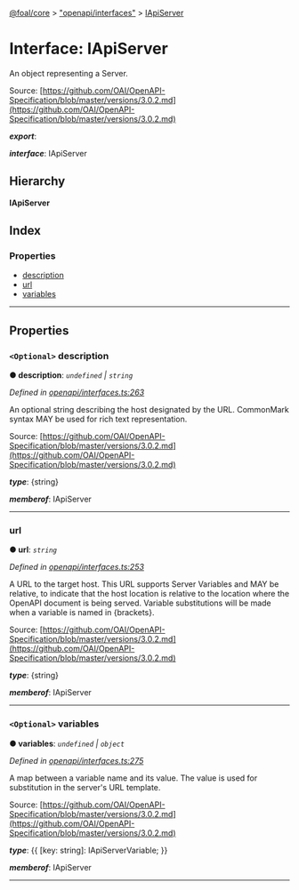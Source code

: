 [@foal/core](../README.md) > ["openapi/interfaces"](../modules/_openapi_interfaces_.md) > [IApiServer](../interfaces/_openapi_interfaces_.iapiserver.md)

# Interface: IApiServer

An object representing a Server.

Source: [https://github.com/OAI/OpenAPI-Specification/blob/master/versions/3.0.2.md](https://github.com/OAI/OpenAPI-Specification/blob/master/versions/3.0.2.md)

*__export__*: 

*__interface__*: IApiServer

## Hierarchy

**IApiServer**

## Index

### Properties

* [description](_openapi_interfaces_.iapiserver.md#description)
* [url](_openapi_interfaces_.iapiserver.md#url)
* [variables](_openapi_interfaces_.iapiserver.md#variables)

---

## Properties

<a id="description"></a>

### `<Optional>` description

**● description**: *`undefined` \| `string`*

*Defined in [openapi/interfaces.ts:263](https://github.com/FoalTS/foal/blob/07f00115/packages/core/src/openapi/interfaces.ts#L263)*

An optional string describing the host designated by the URL. CommonMark syntax MAY be used for rich text representation.

Source: [https://github.com/OAI/OpenAPI-Specification/blob/master/versions/3.0.2.md](https://github.com/OAI/OpenAPI-Specification/blob/master/versions/3.0.2.md)

*__type__*: {string}

*__memberof__*: IApiServer

___
<a id="url"></a>

###  url

**● url**: *`string`*

*Defined in [openapi/interfaces.ts:253](https://github.com/FoalTS/foal/blob/07f00115/packages/core/src/openapi/interfaces.ts#L253)*

A URL to the target host. This URL supports Server Variables and MAY be relative, to indicate that the host location is relative to the location where the OpenAPI document is being served. Variable substitutions will be made when a variable is named in {brackets}.

Source: [https://github.com/OAI/OpenAPI-Specification/blob/master/versions/3.0.2.md](https://github.com/OAI/OpenAPI-Specification/blob/master/versions/3.0.2.md)

*__type__*: {string}

*__memberof__*: IApiServer

___
<a id="variables"></a>

### `<Optional>` variables

**● variables**: *`undefined` \| `object`*

*Defined in [openapi/interfaces.ts:275](https://github.com/FoalTS/foal/blob/07f00115/packages/core/src/openapi/interfaces.ts#L275)*

A map between a variable name and its value. The value is used for substitution in the server's URL template.

Source: [https://github.com/OAI/OpenAPI-Specification/blob/master/versions/3.0.2.md](https://github.com/OAI/OpenAPI-Specification/blob/master/versions/3.0.2.md)

*__type__*: {{ \[key: string\]: IApiServerVariable; }}

*__memberof__*: IApiServer

___

